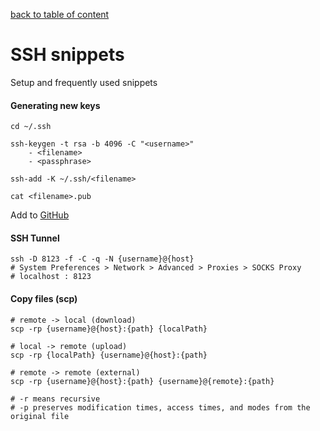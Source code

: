 [back to table of content](../../readme.md)

# SSH snippets #
Setup and frequently used snippets

#### Generating new keys ####

    cd ~/.ssh
    
    ssh-keygen -t rsa -b 4096 -C "<username>"
        - <filename>
        - <passphrase>
    
    ssh-add -K ~/.ssh/<filename>
    
    cat <filename>.pub

Add to [GitHub](https://github.com/settings/keys)

#### SSH Tunnel ####

    ssh -D 8123 -f -C -q -N {username}@{host}
    # System Preferences > Network > Advanced > Proxies > SOCKS Proxy
    # localhost : 8123

#### Copy files (scp) ####

    # remote -> local (download)
    scp -rp {username}@{host}:{path} {localPath}
    
    # local -> remote (upload)
    scp -rp {localPath} {username}@{host}:{path}
    
    # remote -> remote (external)
    scp -rp {username}@{host}:{path} {username}@{remote}:{path}
    
    # -r means recursive
    # -p preserves modification times, access times, and modes from the original file
